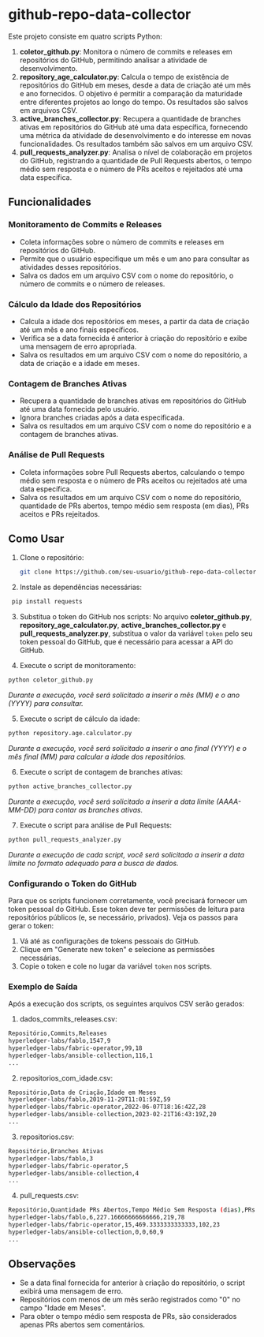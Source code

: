 # github-repo-data-collector

Este projeto consiste em quatro scripts Python:

1. **coletor_github.py**: Monitora o número de commits e releases em repositórios do GitHub, permitindo analisar a atividade de desenvolvimento.
2. **repository_age_calculator.py**: Calcula o tempo de existência de repositórios do GitHub em meses, desde a data de criação até um mês e ano fornecidos. O objetivo é permitir a comparação da maturidade entre diferentes projetos ao longo do tempo. Os resultados são salvos em arquivos CSV.
3. **active_branches_collector.py**: Recupera a quantidade de branches ativas em repositórios do GitHub até uma data específica, fornecendo uma métrica da atividade de desenvolvimento e do interesse em novas funcionalidades. Os resultados também são salvos em um arquivo CSV.
4. **pull_requests_analyzer.py**: Analisa o nível de colaboração em projetos do GitHub, registrando a quantidade de Pull Requests abertos, o tempo médio sem resposta e o número de PRs aceitos e rejeitados até uma data específica.

## Funcionalidades

### Monitoramento de Commits e Releases

- Coleta informações sobre o número de commits e releases em repositórios do GitHub.
- Permite que o usuário especifique um mês e um ano para consultar as atividades desses repositórios.
- Salva os dados em um arquivo CSV com o nome do repositório, o número de commits e o número de releases.

### Cálculo da Idade dos Repositórios

- Calcula a idade dos repositórios em meses, a partir da data de criação até um mês e ano finais específicos.
- Verifica se a data fornecida é anterior à criação do repositório e exibe uma mensagem de erro apropriada.
- Salva os resultados em um arquivo CSV com o nome do repositório, a data de criação e a idade em meses.

### Contagem de Branches Ativas

- Recupera a quantidade de branches ativas em repositórios do GitHub até uma data fornecida pelo usuário.
- Ignora branches criadas após a data especificada.
- Salva os resultados em um arquivo CSV com o nome do repositório e a contagem de branches ativas.

### Análise de Pull Requests

- Coleta informações sobre Pull Requests abertos, calculando o tempo médio sem resposta e o número de PRs aceitos ou rejeitados até uma data específica.
- Salva os resultados em um arquivo CSV com o nome do repositório, quantidade de PRs abertos, tempo médio sem resposta (em dias), PRs aceitos e PRs rejeitados.

## Como Usar

1. Clone o repositório:
   ```bash
   git clone https://github.com/seu-usuario/github-repo-data-collector.git

2. Instale as dependências necessárias:
  ```bash
   pip install requests
```

3. Substitua o token do GitHub nos scripts: No arquivo **coletor_github.py**, **repository_age_calculator.py**, **active_branches_collector.py** e **pull_requests_analyzer.py**, substitua o valor da variável ```token``` pelo seu token pessoal do GitHub, que é necessário para acessar a API do GitHub.

4. Execute o script de monitoramento:
  ```bash
python coletor_github.py
```
*Durante a execução, você será solicitado a inserir o mês (MM) e o ano (YYYY) para consultar.*

5. Execute o script de cálculo da idade:
  ```bash
python repository.age.calculator.py
```
*Durante a execução, você será solicitado a inserir o ano final (YYYY) e o mês final (MM) para calcular a idade dos repositórios.*

6. Execute o script de contagem de branches ativas:
  ```bash
python active_branches_collector.py
```
*Durante a execução, você será solicitado a inserir a data limite (AAAA-MM-DD) para contar as branches ativas.*

7. Execute o script para análise de Pull Requests:

  ```bash
python pull_requests_analyzer.py
```
*Durante a execução de cada script, você será solicitado a inserir a data limite no formato adequado para a busca de dados.*

### Configurando o Token do GitHub

Para que os scripts funcionem corretamente, você precisará fornecer um token pessoal do GitHub. Esse token deve ter permissões de leitura para repositórios públicos (e, se necessário, privados). Veja os passos para gerar o token:

1. Vá até as configurações de tokens pessoais do GitHub.
2. Clique em "Generate new token" e selecione as permissões necessárias.
4. Copie o token e cole no lugar da variável ```token``` nos scripts.

### Exemplo de Saída
Após a execução dos scripts, os seguintes arquivos CSV serão gerados:

1. dados_commits_releases.csv:
  ```bash
Repositório,Commits,Releases
hyperledger-labs/fablo,1547,9
hyperledger-labs/fabric-operator,99,18
hyperledger-labs/ansible-collection,116,1
...
```

2. repositorios_com_idade.csv:
  ```bash
Repositório,Data de Criação,Idade em Meses
hyperledger-labs/fablo,2019-11-29T11:01:59Z,59
hyperledger-labs/fabric-operator,2022-06-07T18:16:42Z,28
hyperledger-labs/ansible-collection,2023-02-21T16:43:19Z,20
...
```

3. repositorios.csv:
  ```bash
Repositório,Branches Ativas
hyperledger-labs/fablo,3
hyperledger-labs/fabric-operator,5
hyperledger-labs/ansible-collection,4
...
```

4. pull_requests.csv:
  ```bash
Repositório,Quantidade PRs Abertos,Tempo Médio Sem Resposta (dias),PRs Aceitos,PRs Rejeitados
hyperledger-labs/fablo,6,227.16666666666666,219,78
hyperledger-labs/fabric-operator,15,469.3333333333333,102,23
hyperledger-labs/ansible-collection,0,0,60,9
...
```

## Observações
- Se a data final fornecida for anterior à criação do repositório, o script exibirá uma mensagem de erro.
- Repositórios com menos de um mês serão registrados como "0" no campo "Idade em Meses".
- Para obter o tempo médio sem resposta de PRs, são considerados apenas PRs abertos sem comentários.
